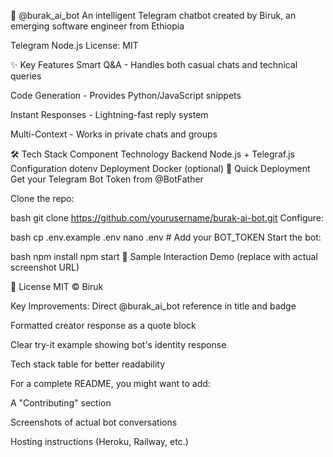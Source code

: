 🤖 @burak_ai_bot
An intelligent Telegram chatbot created by Biruk, an emerging software engineer from Ethiopia

Telegram
Node.js
License: MIT


✨ Key Features
Smart Q&A - Handles both casual chats and technical queries

Code Generation - Provides Python/JavaScript snippets

Instant Responses - Lightning-fast reply system

Multi-Context - Works in private chats and groups

🛠️ Tech Stack
Component	Technology
Backend	Node.js + Telegraf.js
Configuration	dotenv
Deployment	Docker (optional)
🚀 Quick Deployment
Get your Telegram Bot Token from @BotFather

Clone the repo:

bash
git clone https://github.com/yourusername/burak-ai-bot.git
Configure:

bash
cp .env.example .env
nano .env  # Add your BOT_TOKEN
Start the bot:

bash
npm install
npm start
📸 Sample Interaction
Demo (replace with actual screenshot URL)

📜 License
MIT © Biruk

Key Improvements:
Direct @burak_ai_bot reference in title and badge

Formatted creator response as a quote block

Clear try-it example showing bot's identity response

Tech stack table for better readability

For a complete README, you might want to add:

A "Contributing" section

Screenshots of actual bot conversations

Hosting instructions (Heroku, Railway, etc.)
